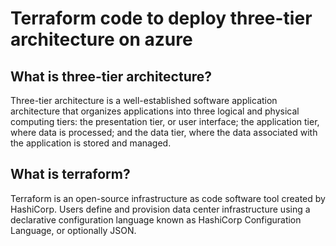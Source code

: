 # Terraform code to deploy three-tier architecture on azure
## What is three-tier architecture?
Three-tier architecture is a well-established software application architecture that organizes applications into three logical and physical computing tiers: the presentation tier, or user interface; the application tier, where data is processed; and the data tier, where the data associated with the application is stored and managed.
## What is terraform?
Terraform is an open-source infrastructure as code software tool created by HashiCorp. Users define and provision data center infrastructure using a declarative configuration language known as HashiCorp Configuration Language, or optionally JSON.
